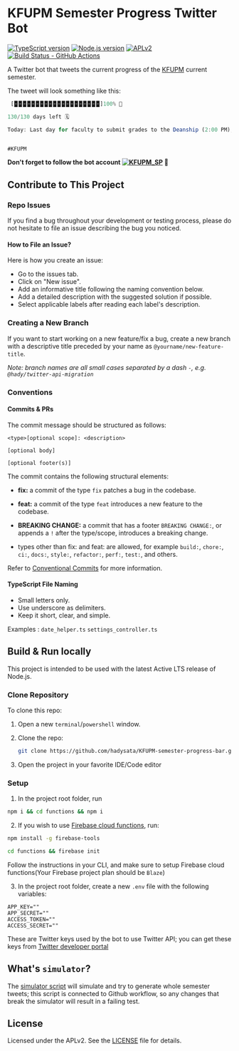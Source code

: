 # KFUPM Semester Progress Twitter Bot

[![TypeScript version][ts-badge]][typescript]
[![Node.js version][nodejs-badge]][nodejs]
[![APLv2][license-badge]][license]
[![Build Status - GitHub Actions][gha-badge]][gha-ci]

A Twitter bot that tweets the current progress of the [KFUPM] current semester.

The tweet will look something like this:

```javascript
 [🁢🁢🁢🁢🁢🁢🁢🁢🁢🁢🁢🁢🁢🁢🁢🁢🁢🁢🁢🁢]100% 🎉

130/130 days left 🗓

Today: Last day for faculty to submit grades to the Deanship (2:00 PM);Official Graduation Date 💡


#KFUPM
```

**Don't forget to follow the bot account <a href="https://twitter.com/KFUPM_SP" target="blank"><img src="https://img.shields.io/twitter/follow/KFUPM_SP?logo=twitter&style=for-the-badge" alt="KFUPM_SP" /></a> 🫶**


## Contribute to This Project

### Repo Issues

If you find a bug throughout your development or testing process, please do not hesitate to file an issue describing the bug you noticed.

#### How to File an Issue?

Here is how you create an issue:

- Go to the issues tab.
- Click on "New issue".
- Add an informative title following the naming convention below.
- Add a detailed description with the suggested solution if possible.
- Select applicable labels after reading each label's description.

### Creating a New Branch

If you want to start working on a new feature/fix a bug, create a new branch with a descriptive title preceded by your name as `@yourname/new-feature-title`.

_Note: branch names are all small cases separated by a dash `-`, e.g. `@hady/twitter-api-migration`_

### Conventions

#### Commits & PRs

The commit message should be structured as follows:

```
<type>[optional scope]: <description>

[optional body]

[optional footer(s)]
```

The commit contains the following structural elements:

- **fix:** a commit of the type `fix` patches a bug in the codebase.

- **feat:** a commit of the type `feat` introduces a new feature to the codebase.

- **BREAKING CHANGE:** a commit that has a footer `BREAKING CHANGE:`, or appends a `!` after the type/scope, introduces a breaking change.

- types other than fix: and feat: are allowed, for example `build:`, `chore:`, `ci:`, `docs:`, `style:`, `refactor:`, `perf:`, `test:`, and others.

Refer to [Conventional Commits](https://www.conventionalcommits.org/en/v1.0.0/) for more information.

#### TypeScript File Naming

- Small letters only.
- Use underscore as delimiters.
- Keep it short, clear, and simple.

Examples :
`date_helper.ts`
`settings_controller.ts`

## Build & Run locally

This project is intended to be used with the latest Active LTS release of Node.js.

### Clone Repository

To clone this repo:

1. Open a new `terminal`/`powershell` window.
2. Clone the repo:
   ```bash
   git clone https://github.com/hadysata/KFUPM-semester-progress-bar.git
   ```
   
3. Open the project in your favorite IDE/Code editor

### Setup

1. In the project root folder, run 
```bash
npm i && cd functions && npm i
```

2. If you wish to use [Firebase cloud functions](https://firebase.google.com/products/functions), run:
```bash
npm install -g firebase-tools
```

```bash
cd functions && firebase init
```

Follow the instructions in your CLI, and make sure to setup Firebase cloud functions(Your Firebase project plan should be `Blaze`)


3. In the project root folder, create a new `.env` file with the following variables:

```JS
APP_KEY=""
APP_SECRET=""
ACCESS_TOKEN=""
ACCESS_SECRET=""
```

These are Twitter keys used by the bot to use Twitter API; you can get these keys from [Twitter developer portal](https://developer.twitter.com/en/portal/)

## What's `simulator`?
The [simulator script] will simulate and try to generate whole semester tweets; this script is connected to Github workflow, so any changes that break the simulator will result in a failing test.

## License

Licensed under the APLv2. See the [LICENSE] file for details.

[kfupm]: http://www.kfupm.edu.sa/
[nodejs]: https://nodejs.org/dist/latest-v14.x/docs/api/
[simulator script]: https://github.com/hadysata/KFUPM-semester-progress-bar/blob/main/src/simulator.ts
[ts-badge]: https://img.shields.io/badge/TypeScript-4.7-blue.svg
[nodejs-badge]: https://img.shields.io/badge/Node.js->=%2016.13-blue.svg
[typescript]: https://www.typescriptlang.org/
[typescript-4-7]: https://devblogs.microsoft.com/typescript/announcing-typescript-4-7/
[license-badge]: https://img.shields.io/badge/license-APLv2-blue.svg
[LICENSE]: libhttps://github.com/hadysata/KFUPM-semester-progress-bar/blob/main/LICENSE
[sponsor-badge]: https://img.shields.io/badge/♥-Sponsor-fc0fb5.svg
[jest]: https://facebook.github.io/jest/
[eslint]: https://github.com/eslint/eslint
[prettier]: https://prettier.io
[volta]: https://volta.sh
[volta-getting-started]: https://docs.volta.sh/guide/getting-started
[volta-tomdale]: https://twitter.com/tomdale/status/1162017336699838467?s=20
[gh-actions]: https://github.com/features/actions
[esm]: https://developer.mozilla.org/en-US/docs/Web/JavaScript/Guide/Modules
[sindresorhus-esm]: https://gist.github.com/sindresorhus/a39789f98801d908bbc7ff3ecc99d99c
[nodejs-esm]: https://nodejs.org/docs/latest-v16.x/api/esm.html
[ts47-esm]: https://devblogs.microsoft.com/typescript/announcing-typescript-4-7/#esm-nodejs
[editorconfig]: https://editorconfig.org
[gha-badge]: https://github.com/hadysata/KFUPM-semester-progress-bar/actions/workflows/nodejs.yml/badge.svg
[gha-ci]: https://github.com/hadysata/KFUPM-semester-progress-bar/actions/workflows/nodejs.yml
